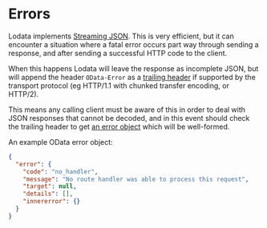 # Errors

Lodata implements [Streaming JSON](../internals/streaming-json.md). This is very efficient, but it can encounter a
situation where a fatal error occurs part way through sending a response, and after sending a successful HTTP code to
the client.

When this happens Lodata will leave the response as incomplete JSON, but will append
the header `OData-Error` as a [trailing header](https://developer.mozilla.org/en-US/docs/Web/HTTP/Headers/Trailer)
if supported by the transport protocol (eg HTTP/1.1 with chunked transfer encoding, or HTTP/2).

This means any calling client must be aware of this in order to deal with JSON responses that cannot be decoded, and in
this event should check the trailing header to get
[an error object](https://docs.oasis-open.org/odata/odata-json-format/v4.01/odata-json-format-v4.01.html#sec_ErrorResponse)
which will be well-formed.

An example OData error object:

```json
{
  "error": {
    "code": "no_handler",
    "message": "No route handler was able to process this request",
    "target": null,
    "details": [],
    "innererror": {}
  }
}
```